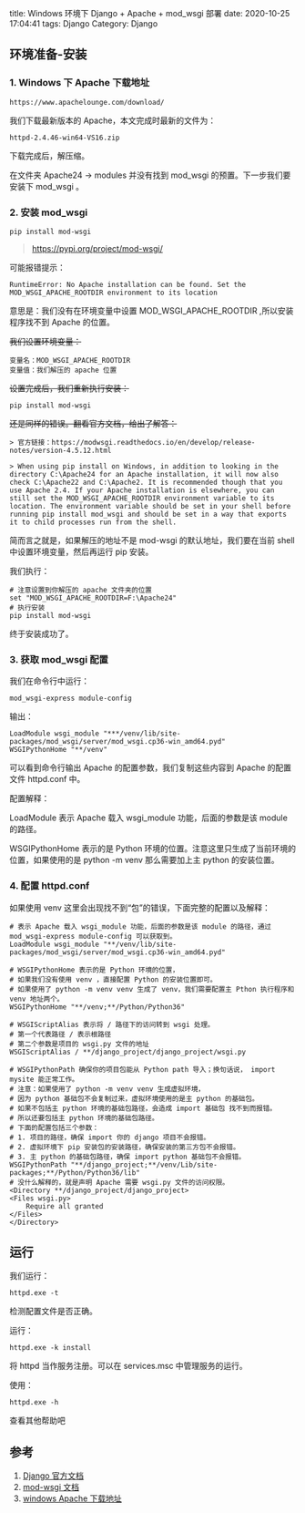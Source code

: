 title: Windows 环境下 Django + Apache + mod_wsgi 部署
date: 2020-10-25 17:04:41
tags: Django
Category: Django


## 环境准备-安装

### 1. Windows 下 Apache 下载地址

    https://www.apachelounge.com/download/

我们下载最新版本的 Apache，本文完成时最新的文件为： 

    httpd-2.4.46-win64-VS16.zip  

下载完成后，解压缩。

在文件夹 Apache24 -> modules 并没有找到 mod_wsgi 的预置。下一步我们要安装下 mod_wsgi 。

### 2. 安装 mod_wsgi

    pip install mod-wsgi

> https://pypi.org/project/mod-wsgi/

可能报错提示：

    RuntimeError: No Apache installation can be found. Set the MOD_WSGI_APACHE_ROOTDIR environment to its location

意思是：我们没有在环境变量中设置 MOD_WSGI_APACHE_ROOTDIR ,所以安装程序找不到 Apache 的位置。

~~我们设置环境变量：~~

    变量名：MOD_WSGI_APACHE_ROOTDIR
    变量值：我们解压的 apache 位置

~~设置完成后，我们重新执行安装：~~

    pip install mod-wsgi

~~还是同样的错误。翻看官方文档，给出了解答：~~

    > 官方链接：https://modwsgi.readthedocs.io/en/develop/release-notes/version-4.5.12.html

    > When using pip install on Windows, in addition to looking in the directory C:\Apache24 for an Apache installation, it will now also check C:\Apache22 and C:\Apache2. It is recommended though that you use Apache 2.4. If your Apache installation is elsewhere, you can still set the MOD_WSGI_APACHE_ROOTDIR environment variable to its location. The environment variable should be set in your shell before running pip install mod_wsgi and should be set in a way that exports it to child processes run from the shell.

简而言之就是，如果解压的地址不是 mod-wsgi 的默认地址，我们要在当前 shell 中设置环境变量，然后再运行 pip 安装。

我们执行：

    # 注意设置到你解压的 apache 文件夹的位置
    set "MOD_WSGI_APACHE_ROOTDIR=F:\Apache24" 
    # 执行安装
    pip install mod-wsgi

终于安装成功了。

### 3. 获取 mod_wsgi 配置

我们在命令行中运行：

    mod_wsgi-express module-config

输出：

    LoadModule wsgi_module "***/venv/lib/site-packages/mod_wsgi/server/mod_wsgi.cp36-win_amd64.pyd"
    WSGIPythonHome "**/venv"

可以看到命令行输出 Apache 的配置参数，我们复制这些内容到 Apache 的配置文件 httpd.conf 中。

配置解释：

LoadModule 表示 Apache 载入 wsgi_module 功能，后面的参数是该 module 的路径。

WSGIPythonHome 表示的是 Python 环境的位置。注意这里只生成了当前环境的位置，如果使用的是 python -m venv 那么需要加上主 python 的安装位置。

### 4. 配置 httpd.conf

如果使用 venv 这里会出现找不到“包”的错误，下面完整的配置以及解释：

    # 表示 Apache 载入 wsgi_module 功能，后面的参数是该 module 的路径，通过 mod_wsgi-express module-config 可以获取到。
    LoadModule wsgi_module "**/venv/lib/site-packages/mod_wsgi/server/mod_wsgi.cp36-win_amd64.pyd"

    # WSGIPythonHome 表示的是 Python 环境的位置，
    # 如果我们没有使用 venv ，直接配置 Python 的安装位置即可。
    # 如果使用了 python -m venv venv 生成了 venv，我们需要配置主 Pthon 执行程序和 venv 地址两个。
    WSGIPythonHome "**/venv;**/Python/Python36"

    # WSGIScriptAlias 表示将 / 路径下的访问转到 wsgi 处理。
    # 第一个代表路径 / 表示根路径
    # 第二个参数是项目的 wsgi.py 文件的地址
    WSGIScriptAlias / **/django_project/django_project/wsgi.py

    # WSGIPythonPath 确保你的项目包能从 Python path 导入；换句话说， import mysite 能正常工作。
    # 注意：如果使用了 python -m venv venv 生成虚拟环境，
    # 因为 python 基础包不会复制过来，虚拟环境使用的是主 python 的基础包。
    # 如果不包括主 python 环境的基础包路径，会造成 import 基础包 找不到而报错。
    # 所以还要包括主 python 环境的基础包路径。
    # 下面的配置包括三个参数：
    # 1. 项目的路径，确保 import 你的 django 项目不会报错。
    # 2. 虚拟环境下 pip 安装包的安装路径，确保安装的第三方包不会报错。
    # 3. 主 python 的基础包路径，确保 import python 基础包不会报错。
    WSGIPythonPath "**/django_project;**/venv/Lib/site-packages;**/Python/Python36/lib"
    # 没什么解释的，就是声明 Apache 需要 wsgi.py 文件的访问权限。
    <Directory **/django_project/django_project>
    <Files wsgi.py>
        Require all granted
    </Files>
    </Directory>

## 运行

我们运行：

    httpd.exe -t

检测配置文件是否正确。

运行：

    httpd.exe -k install

将 httpd 当作服务注册。可以在 services.msc 中管理服务的运行。

使用：

    httpd.exe -h

查看其他帮助吧

## 参考


1. [Django 官方文档](https://docs.djangoproject.com/en/3.0/howto/deployment/wsgi/modwsgi/)
2. [mod-wsgi 文档](https://pypi.org/project/mod-wsgi/)
3. [windows Apache 下载地址](https://www.apachelounge.com/download/)